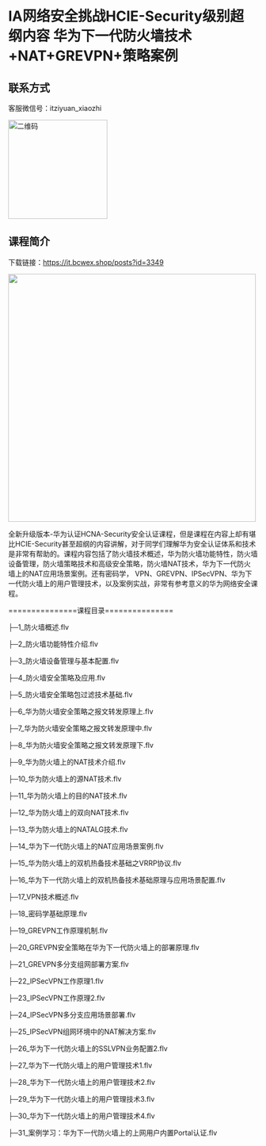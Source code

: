 # IA网络安全挑战HCIE-Security级别超纲内容 华为下一代防火墙技术+NAT+GREVPN+策略案例

## 联系方式

客服微信号：itziyuan_xiaozhi

<img src="https://ziyuanyun.oss-cn-guangzhou.aliyuncs.com/common/20240614073449/666b82192834a.jpg" width="200" height="200" alt="二维码">

## 课程简介

下载链接：https://it.bcwex.shop/posts?id=3349

<img src="https://ziyuanyun.oss-cn-guangzhou.aliyuncs.com/yun/20240515185130/664493b224488.jpg" width="500" alt="">

  

 全新升级版本-华为认证HCNA-Security安全认证课程，但是课程在内容上却有堪比HCIE-Security甚至超纲的内容讲解，对于同学们理解华为安全认证体系和技术是非常有帮助的。课程内容包括了防火墙技术概述，华为防火墙功能特性，防火墙设备管理，防火墙策略技术和高级安全策略，防火墙NAT技术，华为下一代防火墙上的NAT应用场景案例。还有密码学， VPN、GREVPN、IPSecVPN、华为下一代防火墙上的用户管理技术，以及案例实战，非常有参考意义的华为网络安全课程。

 ===============课程目录===============

 ├─1_防火墙概述.flv

 ├─2_防火墙功能特性介绍.flv

 ├─3_防火墙设备管理与基本配置.flv

 ├─4_防火墙安全策略及应用.flv

 ├─5_防火墙安全策略包过滤技术基础.flv

 ├─6_华为防火墙安全策略之报文转发原理上.flv

 ├─7_华为防火墙安全策略之报文转发原理中.flv

 ├─8_华为防火墙安全策略之报文转发原理下.flv

 ├─9_华为防火墙上的NAT技术介绍.flv

 ├─10_华为防火墙上的源NAT技术.flv

 ├─11_华为防火墙上的目的NAT技术.flv

 ├─12_华为防火墙上的双向NAT技术.flv

 ├─13_华为防火墙上的NATALG技术.flv

 ├─14_华为下一代防火墙上的NAT应用场景案例.flv

 ├─15_华为防火墙上的双机热备技术基础之VRRP协议.flv

 ├─16_华为下一代防火墙上的双机热备技术基础原理与应用场景配置.flv

 ├─17_VPN技术概述.flv

 ├─18_密码学基础原理.flv

 ├─19_GREVPN工作原理机制.flv

 ├─20_GREVPN安全策略在华为下一代防火墙上的部署原理.flv

 ├─21_GREVPN多分支组网部署方案.flv

 ├─22_IPSecVPN工作原理1.flv

 ├─23_IPSecVPN工作原理2.flv

 ├─24_IPSecVPN多分支应用场景部署.flv

 ├─25_IPSecVPN组网环境中的NAT解决方案.flv

 ├─26_华为下一代防火墙上的SSLVPN业务配置2.flv

 ├─27_华为下一代防火墙上的用户管理技术1.flv

 ├─28_华为下一代防火墙上的用户管理技术2.flv

 ├─29_华为下一代防火墙上的用户管理技术3.flv

 ├─30_华为下一代防火墙上的用户管理技术4.flv

 ├─31_案例学习：华为下一代防火墙上的上网用户内置Portal认证.flv

  
